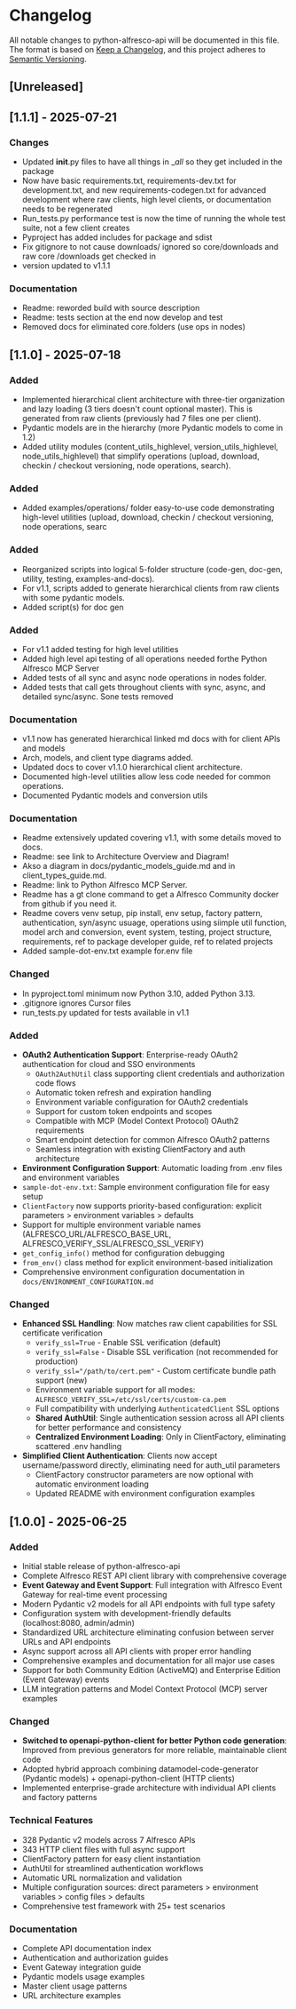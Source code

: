 # Changelog

All notable changes to python-alfresco-api will be documented in this file.
The format is based on [Keep a Changelog](https://keepachangelog.com/en/1.0.0/),
and this project adheres to [Semantic Versioning](https://semver.org/spec/v2.0.0.html).

## [Unreleased]

## [1.1.1] - 2025-07-21

### Changes
  - Updated __init__.py files to have all things in __all_  so they get included in the package 
  - Now have basic requirements.txt, requirements-dev.txt for development.txt,  and new
    requirements-codegen.txt for advanced development where raw clients, 
    high level clients, or documentation  needs to be regenerated
  - Run_tests.py performance test is now the time of running the whole test suite, not a few client creates
  - Pyproject has added includes for package and sdist
  - Fix gitignore to not cause downloads/ ignored so core/downloads and raw core /downloads get checked in
  - version updated to v1.1.1
 
### Documentation
  - Readme: reworded build with source description
  - Readme: tests section at the end now develop and test
  - Removed docs for eliminated core.folders (use ops in nodes)

## [1.1.0] - 2025-07-18

### Added
  - Implemented hierarchical client architecture with three-tier organization  and lazy loading (3 tiers doesn't count optional master). This is generated from raw clients (previously had 7 files one per client). 
  - Pydantic models are in the hierarchy (more Pydantic models to come in 1.2) 
  - Added utility modules (content_utils_highlevel, version_utils_highlevel, node_utils_highlevel) that simplify operations (upload, download, checkin / checkout versioning, node operations, search).

### Added
  - Added examples/operations/ folder easy-to-use code demonstrating high-level utilities (upload, download, checkin / checkout versioning, node operations, searc

### Added
  - Reorganized scripts into logical 5-folder structure (code-gen, doc-gen, utility, testing, examples-and-docs). 
  - For v1.1, scripts added to generate hierarchical clients  from raw clients with some pydantic models. 
  - Added script(s) for doc gen

### Added
  - For v1.1 added testing for high level utilities
  - Added high level api testing of all operations needed forthe Python Alfresco MCP Server                                                    
  - Added tests of all sync and async node operations in nodes folder. 
  - Added tests that call gets throughout clients with sync, async, and detailed sync/async. Sone tests removed

### Documentation
  - v1.1 now has generated hierarchical linked md docs with for client APIs and models  
  - Arch, models, and client type diagrams added. 
  - Updated docs to cover v1.1.0 hierarchical client architecture. 
  - Documented high-level utilities allow less code needed for common operations.  
  - Documented Pydantic models and conversion utils

### Documentation
  - Readme extensively updated covering v1.1, with some details moved to docs. 
  - Readme: see link to Architecture Overview and Diagram! 
  - Akso a diagram in docs/pydantic_models_guide.md and in client_types_guide.md. 
  - Readme: link to Python Alfresco MCP Server. 
  - Readme has a gt clone command to get a Alfresco Community docker from github if you need it. 
  - Readme covers venv setup, pip install, env setup, factory pattern, authentication, syn/async usuage, operations using siimple util function, 
    model arch and conversion, event system, testing, project structure, requirements, ref to package developer guide, ref to related projects
  - Added sample-dot-env.txt example for.env file

### Changed
  - In pyproject.toml minimum now Python 3.10, added Python 3.13. 
  - .gitignore ignores Cursor files
  - run_tests.py updated for tests available in v1.1 


### Added
- **OAuth2 Authentication Support**: Enterprise-ready OAuth2 authentication for cloud and SSO environments
  - `OAuth2AuthUtil` class supporting client credentials and authorization code flows
  - Automatic token refresh and expiration handling
  - Environment variable configuration for OAuth2 credentials
  - Support for custom token endpoints and scopes
  - Compatible with MCP (Model Context Protocol) OAuth2 requirements
  - Smart endpoint detection for common Alfresco OAuth2 patterns
  - Seamless integration with existing ClientFactory and auth architecture
- **Environment Configuration Support**: Automatic loading from .env files and environment variables
- `sample-dot-env.txt`: Sample environment configuration file for easy setup
- `ClientFactory` now supports priority-based configuration: explicit parameters > environment variables > defaults
- Support for multiple environment variable names (ALFRESCO_URL/ALFRESCO_BASE_URL, ALFRESCO_VERIFY_SSL/ALFRESCO_SSL_VERIFY)
- `get_config_info()` method for configuration debugging
- `from_env()` class method for explicit environment-based initialization
- Comprehensive environment configuration documentation in `docs/ENVIRONMENT_CONFIGURATION.md`

### Changed
- **Enhanced SSL Handling**: Now matches raw client capabilities for SSL certificate verification
  - `verify_ssl=True` - Enable SSL verification (default)
  - `verify_ssl=False` - Disable SSL verification (not recommended for production)
  - `verify_ssl="/path/to/cert.pem"` - Custom certificate bundle path support (new)
  - Environment variable support for all modes: `ALFRESCO_VERIFY_SSL=/etc/ssl/certs/custom-ca.pem`
  - Full compatibility with underlying `AuthenticatedClient` SSL options
  - **Shared AuthUtil**: Single authentication session across all API clients for better performance and consistency
  - **Centralized Environment Loading**: Only in ClientFactory, eliminating scattered .env handling
- **Simplified Client Authentication**: Clients now accept username/password directly, eliminating need for auth_util parameters
  - ClientFactory constructor parameters are now optional with automatic environment loading
  - Updated README with environment configuration examples

## [1.0.0] - 2025-06-25

### Added
- Initial stable release of python-alfresco-api
- Complete Alfresco REST API client library with comprehensive coverage
- **Event Gateway and Event Support**: Full integration with Alfresco Event Gateway for real-time event processing
- Modern Pydantic v2 models for all API endpoints with full type safety
- Configuration system with development-friendly defaults (localhost:8080, admin/admin)
- Standardized URL architecture eliminating confusion between server URLs and API endpoints
- Async support across all API clients with proper error handling
- Comprehensive examples and documentation for all major use cases
- Support for both Community Edition (ActiveMQ) and Enterprise Edition (Event Gateway) events
- LLM integration patterns and Model Context Protocol (MCP) server examples

### Changed
- **Switched to openapi-python-client for better Python code generation**: Improved from previous generators for more reliable, maintainable client code
- Adopted hybrid approach combining datamodel-code-generator (Pydantic models) + openapi-python-client (HTTP clients)
- Implemented enterprise-grade architecture with individual API clients and factory patterns

### Technical Features
- 328 Pydantic v2 models across 7 Alfresco APIs
- 343 HTTP client files with full async support
- ClientFactory pattern for easy client instantiation
- AuthUtil for streamlined authentication workflows
- Automatic URL normalization and validation
- Multiple configuration sources: direct parameters > environment variables > config files > defaults
- Comprehensive test framework with 25+ test scenarios

### Documentation
- Complete API documentation index
- Authentication and authorization guides
- Event Gateway integration guide
- Pydantic models usage examples
- Master client usage patterns
- URL architecture examples


